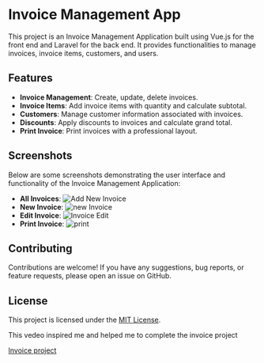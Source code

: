 <h1>Invoice Management App</h1>

<p>This project is an Invoice Management Application built using Vue.js for the front end and Laravel for the back end. It provides functionalities to manage invoices, invoice items, customers, and users.</p>

<h2>Features</h2>

<ul>
  <li><strong>Invoice Management</strong>: Create, update, delete invoices.</li>
  <li><strong>Invoice Items</strong>: Add invoice items with quantity and calculate subtotal.</li>
  <li><strong>Customers</strong>: Manage customer information associated with invoices.</li>
  <li><strong>Discounts</strong>: Apply discounts to invoices and calculate grand total.</li>
  <li><strong>Print Invoice</strong>: Print invoices with a professional layout.</li>
</ul>

<h2>Screenshots</h2>

<p>Below are some screenshots demonstrating the user interface and functionality of the Invoice Management Application:</p>

<ul>
  <li><strong>All Invoices</strong>: <img src="![Screenshot 2024-02-26 185517](https://github.com/Azzedine-zemmari/InvoiceApp/assets/98091150/6446f119-f83e-48e7-a3de-d95586bc23df)" alt="Add New Invoice"></li>
  <li><strong>New Invoice</strong>: <img src="![Screenshot 2024-02-26 185644](https://github.com/Azzedine-zemmari/InvoiceApp/assets/98091150/2e430ada-e84b-4929-a37e-15151e089682)" alt="new Invoice"></li>
  <li><strong>Edit Invoice</strong>: <img src="![Screenshot 2024-02-26 190102](https://github.com/Azzedine-zemmari/InvoiceApp/assets/98091150/5995631e-c2ae-43e2-aa40-65f9fb4887ae)
" alt="Invoice Edit"></li>
  <li><strong>Print Invoice</strong>: <img src="![Screenshot 2024-02-26 190031](https://github.com/Azzedine-zemmari/InvoiceApp/assets/98091150/08015a49-8e9c-41a3-91ee-68d699167939)" alt="print"></li>
</ul>

<h2>Contributing</h2>

<p>Contributions are welcome! If you have any suggestions, bug reports, or feature requests, please open an issue on GitHub.</p>

<h2>License</h2>

<p>This project is licensed under the <a href="LICENSE">MIT License</a>.</p>


<p> This vedeo inspired me and helped me to complete the invoice project</p>
<a href="https://www.youtube.com/watch?v=_MZ1B5F2PFc&list=PLaXLjtW0Px1r6M2ODEz2Mcj3MPwSViUYT&index=10">Invoice project</a>
